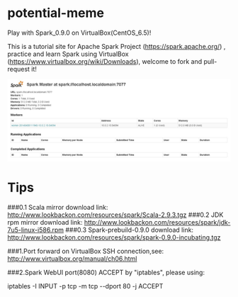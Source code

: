 potential-meme
==============

Play with Spark_0.9.0 on VirtualBox(CentOS_6.5)!

This is a tutorial site for Apache Spark Project (https://spark.apache.org/) , practice and learn Spark using VirtualBox (https://www.virtualbox.org/wiki/Downloads), welcome to fork and pull-request it!

![Screenshot of "RunningSparkOnVBox(CentOS)"](https://raw.githubusercontent.com/yangboz/potential-meme/master/Spark_VBox_CentOS_Running.jpg)

Tips
==============

###0.1 Scala mirror download link: http://www.lookbackon.com/resources/spark/Scala-2.9.3.tgz
###0.2 JDK rpm mirror download link: http://www.lookbackon.com/resources/spark/jdk-7u5-linux-i586.rpm
###0.3 Spark-prebuild-0.9.0 download link: http://www.lookbackon.com/resources/spark/spark-0.9.0-incubating.tgz

###1.Port forward on VirtualBox SSH connection,see: http://www.virtualbox.org/manual/ch06.html

###2.Spark WebUI port(8080) ACCEPT by "iptables", please using: 

iptables -I INPUT -p tcp -m tcp --dport 80 -j ACCEPT
